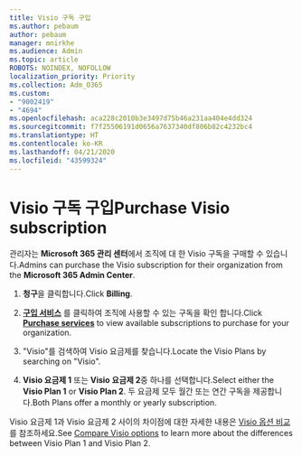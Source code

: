 ```yaml
---
title: Visio 구독 구입
ms.author: pebaum
author: pebaum
manager: mnirkhe
ms.audience: Admin
ms.topic: article
ROBOTS: NOINDEX, NOFOLLOW
localization_priority: Priority
ms.collection: Adm_O365
ms.custom:
- "9002419"
- "4694"
ms.openlocfilehash: aca228c2010b3e3497d75b46a231aa404e4dd324
ms.sourcegitcommit: f7f25506191d0656a7637340df806b82c4232bc4
ms.translationtype: HT
ms.contentlocale: ko-KR
ms.lasthandoff: 04/21/2020
ms.locfileid: "43599324"
---
```

# <a name="purchase-visio-subscription"></a><span data-ttu-id="df7cb-102">Visio 구독 구입</span><span class="sxs-lookup"><span data-stu-id="df7cb-102">Purchase Visio subscription</span></span>

<span data-ttu-id="df7cb-103">관리자는 **Microsoft 365 관리 센터**에서 조직에 대 한 Visio 구독을 구매할 수 있습니다.</span><span class="sxs-lookup"><span data-stu-id="df7cb-103">Admins can purchase the Visio subscription for their organization from the **Microsoft 365 Admin Center**.</span></span>

1. <span data-ttu-id="df7cb-104">**청구**을 클릭합니다.</span><span class="sxs-lookup"><span data-stu-id="df7cb-104">Click **Billing**.</span></span>

2. <span data-ttu-id="df7cb-105">**[구입 서비스](https://go.microsoft.com/fwlink/p/?linkid=868433)** 를 클릭하여 조직에 사용할 수 있는 구독을 확인 합니다.</span><span class="sxs-lookup"><span data-stu-id="df7cb-105">Click **[Purchase services](https://go.microsoft.com/fwlink/p/?linkid=868433)** to view available subscriptions to purchase for your organization.</span></span>

3. <span data-ttu-id="df7cb-106">"Visio"를 검색하여 Visio 요금제를 찾습니다.</span><span class="sxs-lookup"><span data-stu-id="df7cb-106">Locate the Visio Plans by searching on "Visio".</span></span>

4. <span data-ttu-id="df7cb-107">**Visio 요금제 1** 또는 **Visio 요금제 2**중 하나를 선택합니다.</span><span class="sxs-lookup"><span data-stu-id="df7cb-107">Select either the **Visio Plan 1** or **Visio Plan 2**.</span></span> <span data-ttu-id="df7cb-108">두 요금제 모두 월간 또는 연간 구독을 제공합니다.</span><span class="sxs-lookup"><span data-stu-id="df7cb-108">Both Plans offer a monthly or yearly subscription.</span></span>

<span data-ttu-id="df7cb-109">Visio 요금제 1과 Visio 요금제 2 사이의 차이점에 대한 자세한 내용은 [Visio 옵션 비교](https://products.office.com/Visio/microsoft-visio-plans-and-pricing-compare-visio-options)를 참조하세요.</span><span class="sxs-lookup"><span data-stu-id="df7cb-109">See [Compare Visio options](https://products.office.com/Visio/microsoft-visio-plans-and-pricing-compare-visio-options) to learn more about the differences between Visio Plan 1 and Visio Plan 2.</span></span> 
